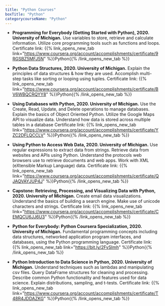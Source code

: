 ```yaml
---
title: "Python Courses"
boxTitle: "Python"
categorycourseName: "Python"
---
```

- __Programming for Everybody (Getting Started with Python), 2020. University of Michigan.__
Use variables to store, retrieve and calculate information. Utilize core programming tools such as functions and loops.
Certificate link: {{% link_opens_new_tab link="https://www.coursera.org/account/accomplishments/certificate/9RGSBZ5MFJ5N" %}}Python{{% /link_opens_new_tab %}}

- __Python Data Structures, 2020. University of Michigan.__
Explain the principles of data structures & how they are used. Accomplish multi-step tasks like sorting or looping using tuples.
Certificate link: {{% link_opens_new_tab link="https://www.coursera.org/account/accomplishments/certificate/BV6WBQCRQYY8" %}}Python{{% /link_opens_new_tab %}}

- __Using Databases with Python, 2020. University of Michigan.__
Use the Create, Read, Update, and Delete operations to manage databases. Explain the basics of Object Oriented Python. Utilize the Google Maps API to visualize data. Understand how data is stored across multiple tables in a database
Certificate link: {{% link_opens_new_tab link="https://www.coursera.org/account/accomplishments/certificate/YZC2DFLQCCLV" %}}Python{{% /link_opens_new_tab %}}

- __Using Python to Access Web Data, 2020. University of Michigan.__
Use regular expressions to extract data from strings. Retrieve data from websites and APIs using Python. Understand the protocols web browsers use to retrieve documents and web apps. Work with XML (eXtensible Markup Language) data.
Certificate link: {{% link_opens_new_tab link="https://www.coursera.org/account/accomplishments/certificate/QJAQVAYJUP4J" %}}Python{{% /link_opens_new_tab %}}

- __Capstone: Retrieving, Processing, and Visualizing Data with Python, 2020. University of Michigan.__
Create email data visualizations. Understand the basics of building a search engine. Make use of unicode characters and strings.
Certificate link: {{% link_opens_new_tab link="https://www.coursera.org/account/accomplishments/certificate/CEMQCU6JJ6U3" %}}Python{{% /link_opens_new_tab %}}

- __Python for Everybody: Python Coursera Specialization, 2020. University of Michigan.__
Fundamental programming concepts including data structures, networked application program interfaces, and databases, using the Python programming language.
Certificate link: {{% link_opens_new_tab link="https://bit.ly/2FvSImh" %}}Python{{% /link_opens_new_tab %}}

- __Python Introduction to Data Science in Python, 2020. University of Michigan.__
Understand techniques such as lambdas and manipulating csv files. Query DataFrame structures for cleaning and processing. Describe common Python functionality and features used for data science. Explain distributions, sampling, and t-tests.
Certificate link: {{% link_opens_new_tab link="https://www.coursera.org/account/accomplishments/certificate/T48R4JDDAZKG" %}}Python{{% /link_opens_new_tab %}}

